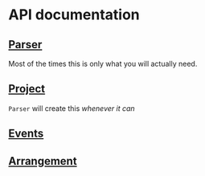 # API documentation

## [Parser](reference/parser.md)

Most of the times this is only what you will actually need.

## [Project](reference/project.md)

`Parser` will create this _whenever it can_

## [Events](reference/event.md)

## [Arrangement](reference/arrangement.md)
